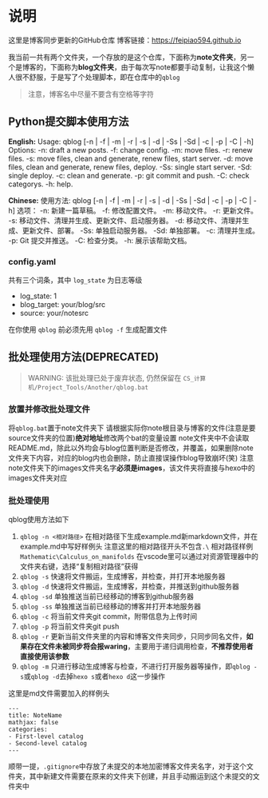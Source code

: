 # 说明
这里是博客同步更新的GitHub仓库
博客链接：https://feipiao594.github.io

我当前一共有两个文件夹，一个存放的是这个仓库，下面称为**note文件夹**，另一个是博客的，下面称为**blog文件夹**，由于每次写note都要手动复制，让我这个懒人很不舒服，于是写了个处理脚本，即在仓库中的`qblog`

>注意，博客名中尽量不要含有空格等字符
## Python提交脚本使用方法
**English:**
Usage: qblog [-n | -f | -m | -r | -s | -d | -Ss | -Sd | -c | -p | -C | -h]
Options:
  -n: draft a new posts.
  -f: change config.
  -m: move files.
  -r: renew files.
  -s: move files, clean and generate, renew files, start server.
  -d: move files, clean and generate, renew files, deploy.
  -Ss: single start server.
  -Sd: single deploy.
  -c: clean and generate.
  -p: git commit and push.
  -C: check categorys.
  -h: help.

**Chinese:**
使用方法: qblog [-n | -f | -m | -r | -s | -d | -Ss | -Sd | -c | -p | -C | -h]
选项：
  -n: 新建一篇草稿。
  -f: 修改配置文件。
  -m: 移动文件。
  -r: 更新文件。
  -s: 移动文件、清理并生成、更新文件、启动服务器。
  -d: 移动文件、清理并生成、更新文件、部署。
  -Ss: 单独启动服务器。
  -Sd: 单独部署。
  -c: 清理并生成。
  -p: Git 提交并推送。
  -C: 检查分类。
  -h: 展示该帮助文档。

### config.yaml
共有三个词条，其中 `log_state` 为日志等级
- log_state: 1
- blog_target: your/blog/src
- source: your/notesrc

在你使用 `qblog` 前必须先用 `qblog -f` 生成配置文件


## 批处理使用方法(DEPRECATED)

> WARNING: 该批处理已处于废弃状态, 仍然保留在 `CS_计算机/Project_Tools/Another/qblog.bat`

### 放置并修改批处理文件
将`qblog.bat`置于note文件夹下
请根据实际你note根目录与博客的文件(注意是要source文件夹的位置)**绝对地址**修改两个bat的变量设置
note文件夹中不会读取README.md，除此以外均会与blog位置判断是否修改，并覆盖，如果删除note文件夹下内容，对应的blog内也会删除，防止直接误操作blog导致崩坏(笑)
注意note文件夹下的images文件夹名字**必须是images**，该文件夹将直接与hexo中的images文件夹对应

### 批处理使用
qblog使用方法如下
1. `qblog -n <相对路径>`
    在相对路径下生成example.md新markdown文件，并在example.md中写好样例头
    注意这里的相对路径开头不包含`.\`
    相对路径样例`Mathematic\Calculus_on_manifolds`
    在vscode里可以通过对资源管理器中的文件夹右键，选择“复制相对路径”获得
2. `qblog -s`
    快速将文件搬运，生成博客，并检查，并打开本地服务器
3. `qblog -d`
    快速将文件搬运，生成博客，并检查，并推送到github服务器
4. `qblog -sd`
    单独推送当前已经移动的博客到github服务器
5. `qblog -ss`
    单独推送当前已经移动的博客并打开本地服务器
6. `qblog -c`
    将当前文件夹git commit，附带信息为上传时间
7. `qblog -p`
    将当前文件夹git push
8. `qblog -r`
    更新当前文件夹里的内容和博客文件夹同步，只同步同名文件，**如果存在文件未被同步将会报waring**，主要用于递归调用检查，**不推荐使用者直接使用该参数**
9. `qblog -m`
    只进行移动生成博客与检查，不进行打开服务器等操作，即`qblog -s`或`qblog -d`去掉`hexo s`或者`hexo d`这一步操作

这里是md文件需要加入的样例头
```
---
title: NoteName
mathjax: false
categories:
- First-level catalog
- Second-level catalog
---
```

顺带一提，`.gitignore`中存放了未提交的本地加密博客文件夹名字，对于这个文件夹，其中新建文件需要在原来的文件夹下创建，并且手动搬运到这个未提交的文件夹中